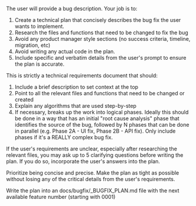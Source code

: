 The user will provide a bug description. Your job is to:

1. Create a technical plan that concisely describes the bug fix the user wants to implement.
2. Research the files and functions that need to be changed to fix the bug
3. Avoid any product manager style sections (no success criteria, timeline, migration, etc)
4. Avoid writing any actual code in the plan.
5. Include specific and verbatim details from the user's prompt to ensure the plan is accurate.

This is strictly a technical requirements document that should:
1. Include a brief description to set context at the top
2. Point to all the relevant files and functions that need to be changed or created
3. Explain any algorithms that are used step-by-step
4. If necessary, breaks up the work into logical phases. Ideally this should be done in a way that has an initial "root cause analysis" phase that identifies the source of the bug, followed by N phases that can be done in parallel (e.g. Phase 2A - UI fix, Phase 2B - API fix). Only include phases if it's a REALLY complex bug fix.

If the user's requirements are unclear, especially after researching the relevant files, you may ask up to 5 clarifying questions before writing the plan. If you do so, incorporate the user's answers into the plan.

Prioritize being concise and precise. Make the plan as tight as possible without losing any of the critical details from the user's requirements.

Write the plan into an docs/bugfix/<N>_BUGFIX_PLAN.md file with the next available feature number (starting with 0001) 
